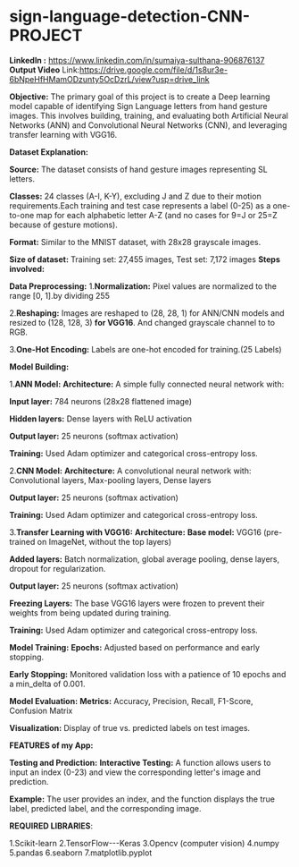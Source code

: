 # sign-language-detection-CNN-PROJECT

**LinkedIn :** https://www.linkedin.com/in/sumaiya-sulthana-906876137
**Output Video** Link:https://drive.google.com/file/d/1s8ur3e-6bNpeHfHMamODzunty5OcDzrL/view?usp=drive_link

**Objective:**
        The primary goal of this project is to create a Deep learning model capable of identifying Sign Language letters from hand gesture images. This involves building, training, and evaluating both Artificial Neural Networks (ANN) and Convolutional Neural Networks (CNN), and leveraging transfer learning with VGG16.

**Dataset Explanation:**

   **Source:** The dataset consists of hand gesture images representing SL letters.
   
   **Classes:** 24 classes (A-I, K-Y), excluding J and Z due to their motion requirements.Each training and test case
              represents a label (0-25) as a one-to-one map for each alphabetic letter A-Z (and no cases for 9=J or 25=Z because of 
              gesture motions).
             
   **Format:** Similar to the MNIST dataset, with 28x28 grayscale images.
   
   **Size of dataset:** Training set: 27,455 images,
                        Test set: 7,172 images
**Steps involved:**    

**Data Preprocessing:**
1.**Normalization:** Pixel values are normalized to the range [0, 1].by dividing 255

2.**Reshaping:** Images are reshaped to (28, 28, 1) for ANN/CNN models and resized to (128, 128, 3) **for VGG16**.
                And changed grayscale channel to to RGB.
               
3.**One-Hot Encoding:** Labels are one-hot encoded for training.(25 Labels)
       
**Model Building:**

  1.**ANN Model:**
**Architecture:** A simple fully connected neural network with:

**Input layer:** 784 neurons (28x28 flattened image)

**Hidden layers:** Dense layers with ReLU activation

**Output layer:** 25 neurons (softmax activation)

**Training:** Used Adam optimizer and categorical cross-entropy loss.
       
  2.**CNN Model:**
**Architecture:** A convolutional neural network with:
                  Convolutional layers,
                  Max-pooling layers,
                  Dense layers
                  
**Output layer:** 25 neurons (softmax activation)

**Training:** Used Adam optimizer and categorical cross-entropy loss.
       
 3.**Transfer Learning with VGG16:**
 **Architecture:**
 **Base model:** VGG16 (pre-trained on ImageNet, without the top layers)
 
 **Added layers:** Batch normalization, global average pooling, dense layers, dropout for regularization.
 
 **Output layer:** 25 neurons (softmax activation)
 
 **Freezing Layers:** The base VGG16 layers were frozen to prevent their weights from being updated during training.
 
 **Training:** Used Adam optimizer and categorical cross-entropy loss.
         
**Model Training:**
**Epochs:** Adjusted based on performance and early stopping.

**Early Stopping:** Monitored validation loss with a patience of 10 epochs and a min_delta of 0.001.
        
**Model Evaluation:**
**Metrics:** Accuracy, Precision, Recall, F1-Score, Confusion Matrix

**Visualization:** Display of true vs. predicted labels on test images.

**FEATURES of my App:** 

**Testing and Prediction:**
**Interactive Testing:** A function allows users to input an index (0-23) and view the corresponding letter's image and 
 prediction.
 
**Example:** The user provides an index, and the function displays the true label, predicted label, and the corresponding image.

**REQUIRED LIBRARIES**:

1.Scikit-learn
2.TensorFlow---Keras
3.Opencv (computer vision)
4.numpy
5.pandas
6.seaborn
7.matplotlib.pyplot

 








       
